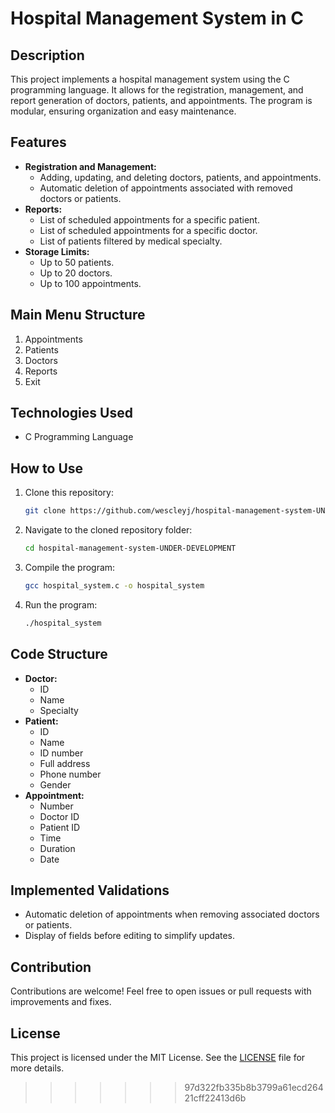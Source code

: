 # Hospital Management System in C

## Description
This project implements a hospital management system using the C programming language. It allows for the registration, management, and report generation of doctors, patients, and appointments. The program is modular, ensuring organization and easy maintenance.

## Features
- **Registration and Management:**
  - Adding, updating, and deleting doctors, patients, and appointments.
  - Automatic deletion of appointments associated with removed doctors or patients.
- **Reports:**
  - List of scheduled appointments for a specific patient.
  - List of scheduled appointments for a specific doctor.
  - List of patients filtered by medical specialty.
- **Storage Limits:**
  - Up to 50 patients.
  - Up to 20 doctors.
  - Up to 100 appointments.

## Main Menu Structure
1. Appointments
2. Patients
3. Doctors
4. Reports
5. Exit

## Technologies Used
- C Programming Language

## How to Use
1. Clone this repository:
   ```bash
   git clone https://github.com/wescleyj/hospital-management-system-UNDER-DEVELOPMENT.git
   ```
2. Navigate to the cloned repository folder:
   ```bash
   cd hospital-management-system-UNDER-DEVELOPMENT
   ```
3. Compile the program:
   ```bash
   gcc hospital_system.c -o hospital_system
   ```
4. Run the program:
   ```bash
   ./hospital_system
   ```

## Code Structure
- **Doctor:**
  - ID
  - Name
  - Specialty
- **Patient:**
  - ID
  - Name
  - ID number
  - Full address
  - Phone number
  - Gender
- **Appointment:**
  - Number
  - Doctor ID
  - Patient ID
  - Time
  - Duration
  - Date

## Implemented Validations
- Automatic deletion of appointments when removing associated doctors or patients.
- Display of fields before editing to simplify updates.

## Contribution
Contributions are welcome! Feel free to open issues or pull requests with improvements and fixes.

## License
This project is licensed under the MIT License. See the [LICENSE](LICENSE) file for more details.
>>>>>>> 97d322fb335b8b3799a61ecd26421cff22413d6b
